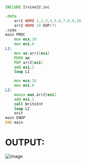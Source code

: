 ```asm
INCLUDE Irvine32.inc

.data
	arr1 WORD 1,2,3,4,5,6,7,8,9,10
	arr2 WORD 10 DUP(?)
.code
main PROC
	mov ecx,10
	mov esi,0
L1:
	mov ax,arr1[esi]
	PUSH ax
	POP arr2[esi]
	add esi,2
	loop L1

	mov ecx,10
	mov esi,0
L2:
	movzx eax,arr2[esi]
	add esi,2
	call WriteInt
	loop L2
	exit
main ENDP
END main
```

# OUTPUT:
![image](https://github.com/user-attachments/assets/8d0a4288-7c13-4ccf-8cdc-00751f84791a)
